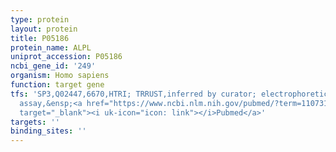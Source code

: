 ```yaml
---
type: protein
layout: protein
title: P05186
protein_name: ALPL
uniprot_accession: P05186
ncbi_gene_id: '249'
organism: Homo sapiens
function: target gene
tfs: 'SP3,Q02447,6670,HTRI; TRRUST,inferred by curator; electrophoretic mobility shift
  assay,&ensp;<a href="https://www.ncbi.nlm.nih.gov/pubmed/?term=11073119%5Buid%5D"
  target="_blank"><i uk-icon="icon: link"></i>Pubmed</a>'
targets: ''
binding_sites: ''
---
```

